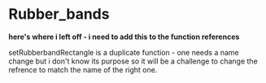 # Rubber_bands

**here's where i left off - i need to add this to the function references**

setRubberbandRectangle is a duplicate function - one needs a name change but
i don't know its purpose so it will be a challenge to change the refrence to
match the name of the right one.
